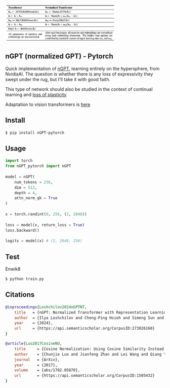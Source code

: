 <img src="./assets/ngpt-table1.png" width="350px"></img>

## nGPT (normalized GPT) - Pytorch

Quick implementation of <a href="https://arxiv.org/abs/2410.01131">nGPT</a>, learning entirely on the hypersphere, from NvidiaAI. The question is whether there is any loss of expressivity they swept under the rug, but I'll take it with good faith.

This type of network should also be studied in the context of continual learning and <a href="https://www.nature.com/articles/s41586-024-07711-7">loss of plasticity</a>

Adaptation to vision transformers is [here](https://github.com/lucidrains/vit-pytorch/blob/main/vit_pytorch/normalized_vit.py)

## Install

```bash
$ pip install nGPT-pytorch
```

## Usage

```python
import torch
from nGPT_pytorch import nGPT

model = nGPT(
    num_tokens = 256,
    dim = 512,
    depth = 4,
    attn_norm_qk = True
)

x = torch.randint(0, 256, (2, 2048))

loss = model(x, return_loss = True)
loss.backward()

logits = model(x) # (2, 2048, 256)
```

## Test

Enwik8

```bash
$ python train.py
```

## Citations

```bibtex
@inproceedings{Loshchilov2024nGPTNT,
    title   = {nGPT: Normalized Transformer with Representation Learning on the Hypersphere},
    author  = {Ilya Loshchilov and Cheng-Ping Hsieh and Simeng Sun and Boris Ginsburg},
    year    = {2024},
    url     = {https://api.semanticscholar.org/CorpusID:273026160}
}
```

```bibtex
@article{Luo2017CosineNU,
    title     = {Cosine Normalization: Using Cosine Similarity Instead of Dot Product in Neural Networks},
    author    = {Chunjie Luo and Jianfeng Zhan and Lei Wang and Qiang Yang},
    journal   = {ArXiv},
    year      = {2017},
    volume    = {abs/1702.05870},
    url       = {https://api.semanticscholar.org/CorpusID:1505432}
}
```
